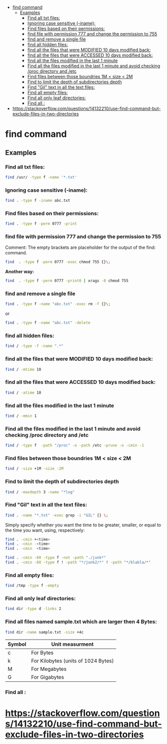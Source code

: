 <!--ts-->
   * [find command](#find-command)
      * [Examples](#examples)
         * [Find all txt files:](#find-all-txt-files)
         * [Ignoring case sensitive (-iname):](#ignoring-case-sensitive--iname)
         * [Find files based on their permissions:](#find-files-based-on-their-permissions)
         * [find file with permission 777 and change the permission to 755](#find-file-with-permission-777-and-change-the-permission-to-755)
         * [find and remove a single file](#find-and-remove-a-single-file)
         * [find all hidden files:](#find-all-hidden-files)
         * [find all the files that were MODIFIED 10 days modified back:](#find-all-the-files-that-were-modified-10-days-modified-back)
         * [find all the files that were ACCESSED 10 days modified back:](#find-all-the-files-that-were-accessed-10-days-modified-back)
         * [find all the files modified in the last 1 minute](#find-all-the-files-modified-in-the-last-1-minute)
         * [Find all the files modified in the last 1 minute and avoid checking /proc directory and /etc](#find-all-the-files-modified-in-the-last-1-minute-and-avoid-checking-proc-directory-and-etc)
         * [Find files between those boundries 1M &lt; size &lt; 2M](#find-files-between-those-boundries-1m--size--2m)
         * [Find to limit the depth of subdirectories depth](#find-to-limit-the-depth-of-subdirectories-depth)
         * [Find "Gil" text in all the text files:](#find-gil-text-in-all-the-text-files)
         * [Find all empty files:](#find-all-empty-files)
         * [Find all only leaf directories:](#find-all-only-leaf-directories)
         * [Find all :](#find-all-)
   * [<a href="https://stackoverflow.com/questions/14132210/use-find-command-but-exclude-files-in-two-directories" rel="nofollow">https://stackoverflow.com/questions/14132210/use-find-command-but-exclude-files-in-two-directories</a>](#httpsstackoverflowcomquestions14132210use-find-command-but-exclude-files-in-two-directories)

<!-- Added by: gil_diy, at: 2018-12-23T16:32+02:00 -->

<!--te-->

# find command
## Examples

### Find all txt files:
```bash
find /usr/ -type f -name '*.txt'
```
### Ignoring case sensitive (-iname):
```bash
find . -type f -iname abc.txt
```
### Find files based on their permissions:
```bash
find . -type f -perm 0777 -print
```
### find file with permission 777 and change the permission to 755
Comment: The empty brackets are placeholder for the output of the find: command.
```bash
find  . -type f -perm 0777 -exec chmod 755 {}\;
```
**Another way:**
```bash
find  . -type f -perm 0777 -print0 | xrags -0 chmod 755
```
### find and remove a single file
```bash
find . -type f -name "abc.txt" -exec rm -f {}\;
```

or

```bash
find . -type f -name "abc.txt" -delete
```

### find all hidden files:
```bash
find / -type -f -name ".*"
```
### find all the files that were MODIFIED 10 days modified back:
```bash
find / -mtime 10
```
### find all the files that were ACCESSED 10 days modified back:
```bash
find / -atime 10
```
### find all the files modified in the last 1 minute
```bash
find / -mmin 1
```

### Find all the files modified in the last 1 minute and avoid checking /proc directory and /etc
```bash
find / -type f  -path "/proc" -o -path /etc -prune -o -cmin -1
```
### Find files between those boundries 1M < size < 2M
```bash
find / -size +1M -size -2M
```
### Find to limit the depth of subdirectories depth
```bash
find / -maxdepth 3 -name "*log"
```
### Find "Gil" text in all the text files:
```bash
find . -name "*.txt" -exec grep -i "GIL" {} \;
```

Simply specify whether you want the time to be greater, smaller, or equal to the time you want, using, respectively:
```bash
find . -cmin +<time>
find . -cmin -<time>
find . -cmin  <time>

find . -cmin -60 -type f -not -path "./junk*"
find . -cmin -60 -type f ! -path "*/junk2/*" ! -path "*/blabla/*"
```

### Find all empty files:
```bash
find /tmp -type f -empty
```

### Find all only leaf directories:
```bash
find dir -type d -links 2
```

### Find all files named sample.txt which are larger then 4 Bytes:

```bash
find dir -name sample.txt -size +4c
```

 Symbol | Unit measurment
------------|-----
 c | For Bytes
 k | For Kilobytes (units of 1024 Bytes)
 M | For Megabytes
 G | For Gigabytes



### Find all :


# https://stackoverflow.com/questions/14132210/use-find-command-but-exclude-files-in-two-directories
